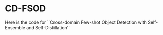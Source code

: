 # CD-FSOD
Here is the code for ``Cross-domain Few-shot Object Detection with Self-Ensemble and Self-Distillation''
